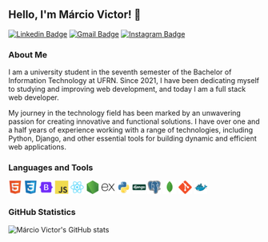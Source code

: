 ## Hello, I'm Márcio Victor! 👋

[![Linkedin Badge](https://img.shields.io/badge/-LinkedIn-0e76a8?style=flat-square&logo=Linkedin&logoColor=white)](https://br.linkedin.com/in/marciusvic/pt)
[![Gmail Badge](https://img.shields.io/badge/-Email-c14438?style=flat-square&logo=Gmail&logoColor=white&link=mailto:marcio9769@gmail.com)](mailto:marcio9769@gmail.com)
[![Instagram Badge](https://img.shields.io/badge/-Instagram-E4405F?style=flat-square&logo=instagram&logoColor=white)](https://instagram.com/marciusvic)

### About Me
I am a university student in the seventh semester of the Bachelor of Information Technology at UFRN. Since 2021, I have been dedicating myself to studying and improving web development, and today I am a full stack web developer.

My journey in the technology field has been marked by an unwavering passion for creating innovative and functional solutions. I have over one and a half years of experience working with a range of technologies, including Python, Django, and other essential tools for building dynamic and efficient web applications.

### Languages and Tools
<code><img height="27" src="https://raw.githubusercontent.com/devicons/devicon/master/icons/html5/html5-original.svg" alt="HTML5"></code>
<code><img height="27" src="https://raw.githubusercontent.com/devicons/devicon/master/icons/css3/css3-original.svg" alt="CSS3"></code>
<code><img height="27" src="https://raw.githubusercontent.com/devicons/devicon/master/icons/bootstrap/bootstrap-plain.svg" alt="Bootstrap"></code>
<code><img height="27" src="https://raw.githubusercontent.com/devicons/devicon/master/icons/javascript/javascript-original.svg" alt="JavaScript"></code>
<code><img height="27" src="https://raw.githubusercontent.com/devicons/devicon/master/icons/react/react-original.svg" alt="React"></code>
<code><img height="27" src="https://raw.githubusercontent.com/devicons/devicon/master/icons/nodejs/nodejs-original.svg" alt="Node.js"></code>
<code><img height="27" src="https://raw.githubusercontent.com/devicons/devicon/master/icons/express/express-original.svg" alt="Express"></code>
<code><img height="27" src="https://raw.githubusercontent.com/devicons/devicon/master/icons/python/python-original.svg" alt="Python"></code>
<code><img height="27" src="https://raw.githubusercontent.com/devicons/devicon/master/icons/django/django-original.svg" alt="Django"></code>
<code><img height="27" src="https://raw.githubusercontent.com/devicons/devicon/master/icons/postgresql/postgresql-original.svg" alt="PostgreSQL"></code>
<code><img height="27" src="https://raw.githubusercontent.com/devicons/devicon/master/icons/mongodb/mongodb-original.svg" alt="MongoDB"></code>
<code><img height="27" src="https://raw.githubusercontent.com/devicons/devicon/master/icons/git/git-original.svg" alt="Git"></code>
<code><img height="27" src="https://raw.githubusercontent.com/devicons/devicon/master/icons/docker/docker-original.svg" alt="Docker"></code>


### GitHub Statistics
![Márcio Victor's GitHub stats](https://github-readme-stats.vercel.app/api?username=marciusvic&show_icons=true&theme=tokyonight)
